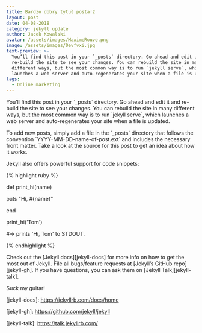 ```yaml
---
title: Bardzo dobry tytuł posta!2
layout: post
date: 04-08-2018
category: jekyll update
author: Jacek Kowalski
avatar: /assets/images/MaximeRouve.png
image: /assets/images/0evfvxi.jpg
text-preview: >-
  You’ll find this post in your `_posts` directory. Go ahead and edit it and
  re-build the site to see your changes. You can rebuild the site in many
  different ways, but the most common way is to run `jekyll serve`, which
  launches a web server and auto-regenerates your site when a file is updated.
tags:
  - Online marketing
---
```

You’ll find this post in your \`_posts\` directory. Go ahead and edit it and re-build the site to see your changes. You can rebuild the site in many different ways, but the most common way is to run \`jekyll serve\`, which launches a web server and auto-regenerates your site when a file is updated.



To add new posts, simply add a file in the \`_posts\` directory that follows the convention \`YYYY-MM-DD-name-of-post.ext\` and includes the necessary front matter. Take a look at the source for this post to get an idea about how it works.



Jekyll also offers powerful support for code snippets:



{% highlight ruby %}

def print_hi(name)

  puts "Hi, #{name}"

end

print_hi('Tom')

\#=> prints 'Hi, Tom' to STDOUT.

{% endhighlight %}



Check out the \[Jekyll docs]\[jekyll-docs] for more info on how to get the most out of Jekyll. File all bugs/feature requests at \[Jekyll’s GitHub repo]\[jekyll-gh]. If you have questions, you can ask them on \[Jekyll Talk]\[jekyll-talk].



Suck my guitar!



\[jekyll-docs]: https://jekyllrb.com/docs/home

\[jekyll-gh]:   https://github.com/jekyll/jekyll

\[jekyll-talk]: https://talk.jekyllrb.com/
